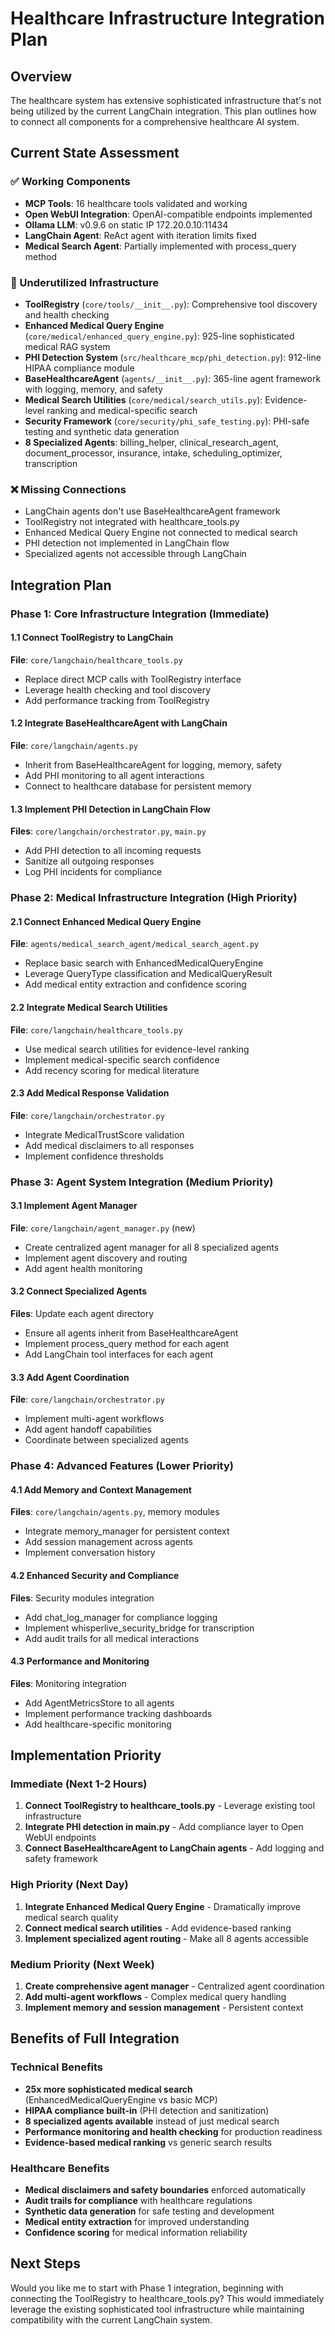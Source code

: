 # Healthcare Infrastructure Integration Plan

## Overview
The healthcare system has extensive sophisticated infrastructure that's not being utilized by the current LangChain integration. This plan outlines how to connect all components for a comprehensive healthcare AI system.

## Current State Assessment

### ✅ Working Components
- **MCP Tools**: 16 healthcare tools validated and working
- **Open WebUI Integration**: OpenAI-compatible endpoints implemented
- **Ollama LLM**: v0.9.6 on static IP 172.20.0.10:11434
- **LangChain Agent**: ReAct agent with iteration limits fixed
- **Medical Search Agent**: Partially implemented with process_query method

### 🔶 Underutilized Infrastructure
- **ToolRegistry** (`core/tools/__init__.py`): Comprehensive tool discovery and health checking
- **Enhanced Medical Query Engine** (`core/medical/enhanced_query_engine.py`): 925-line sophisticated medical RAG system
- **PHI Detection System** (`src/healthcare_mcp/phi_detection.py`): 912-line HIPAA compliance module
- **BaseHealthcareAgent** (`agents/__init__.py`): 365-line agent framework with logging, memory, and safety
- **Medical Search Utilities** (`core/medical/search_utils.py`): Evidence-level ranking and medical-specific search
- **Security Framework** (`core/security/phi_safe_testing.py`): PHI-safe testing and synthetic data generation
- **8 Specialized Agents**: billing_helper, clinical_research_agent, document_processor, insurance, intake, scheduling_optimizer, transcription

### ❌ Missing Connections
- LangChain agents don't use BaseHealthcareAgent framework
- ToolRegistry not integrated with healthcare_tools.py
- Enhanced Medical Query Engine not connected to medical search
- PHI detection not implemented in LangChain flow
- Specialized agents not accessible through LangChain

## Integration Plan

### Phase 1: Core Infrastructure Integration (Immediate)

#### 1.1 Connect ToolRegistry to LangChain
**File**: `core/langchain/healthcare_tools.py`
- Replace direct MCP calls with ToolRegistry interface
- Leverage health checking and tool discovery
- Add performance tracking from ToolRegistry

#### 1.2 Integrate BaseHealthcareAgent with LangChain
**File**: `core/langchain/agents.py`
- Inherit from BaseHealthcareAgent for logging, memory, safety
- Add PHI monitoring to all agent interactions
- Connect to healthcare database for persistent memory

#### 1.3 Implement PHI Detection in LangChain Flow
**Files**: `core/langchain/orchestrator.py`, `main.py`
- Add PHI detection to all incoming requests
- Sanitize all outgoing responses
- Log PHI incidents for compliance

### Phase 2: Medical Infrastructure Integration (High Priority)

#### 2.1 Connect Enhanced Medical Query Engine
**File**: `agents/medical_search_agent/medical_search_agent.py`
- Replace basic search with EnhancedMedicalQueryEngine
- Leverage QueryType classification and MedicalQueryResult
- Add medical entity extraction and confidence scoring

#### 2.2 Integrate Medical Search Utilities
**File**: `core/langchain/healthcare_tools.py`
- Use medical search utilities for evidence-level ranking
- Implement medical-specific search confidence
- Add recency scoring for medical literature

#### 2.3 Add Medical Response Validation
**File**: `core/langchain/orchestrator.py`
- Integrate MedicalTrustScore validation
- Add medical disclaimers to all responses
- Implement confidence thresholds

### Phase 3: Agent System Integration (Medium Priority)

#### 3.1 Implement Agent Manager
**File**: `core/langchain/agent_manager.py` (new)
- Create centralized agent manager for all 8 specialized agents
- Implement agent discovery and routing
- Add agent health monitoring

#### 3.2 Connect Specialized Agents
**Files**: Update each agent directory
- Ensure all agents inherit from BaseHealthcareAgent
- Implement process_query method for each agent
- Add LangChain tool interfaces for each agent

#### 3.3 Add Agent Coordination
**File**: `core/langchain/orchestrator.py`
- Implement multi-agent workflows
- Add agent handoff capabilities
- Coordinate between specialized agents

### Phase 4: Advanced Features (Lower Priority)

#### 4.1 Add Memory and Context Management
**Files**: `core/langchain/agents.py`, memory modules
- Integrate memory_manager for persistent context
- Add session management across agents
- Implement conversation history

#### 4.2 Enhanced Security and Compliance
**Files**: Security modules integration
- Add chat_log_manager for compliance logging
- Implement whisperlive_security_bridge for transcription
- Add audit trails for all medical interactions

#### 4.3 Performance and Monitoring
**Files**: Monitoring integration
- Add AgentMetricsStore to all agents
- Implement performance tracking dashboards
- Add healthcare-specific monitoring

## Implementation Priority

### Immediate (Next 1-2 Hours)
1. **Connect ToolRegistry to healthcare_tools.py** - Leverage existing tool infrastructure
2. **Integrate PHI detection in main.py** - Add compliance layer to Open WebUI endpoints
3. **Connect BaseHealthcareAgent to LangChain agents** - Add logging and safety framework

### High Priority (Next Day)
1. **Integrate Enhanced Medical Query Engine** - Dramatically improve medical search quality
2. **Connect medical search utilities** - Add evidence-based ranking
3. **Implement specialized agent routing** - Make all 8 agents accessible

### Medium Priority (Next Week)
1. **Create comprehensive agent manager** - Centralized agent coordination
2. **Add multi-agent workflows** - Complex medical query handling
3. **Implement memory and session management** - Persistent context

## Benefits of Full Integration

### Technical Benefits
- **25x more sophisticated medical search** (EnhancedMedicalQueryEngine vs basic MCP)
- **HIPAA compliance built-in** (PHI detection and sanitization)
- **8 specialized agents available** instead of just medical search
- **Performance monitoring and health checking** for production readiness
- **Evidence-based medical ranking** vs generic search results

### Healthcare Benefits
- **Medical disclaimers and safety boundaries** enforced automatically
- **Audit trails for compliance** with healthcare regulations
- **Synthetic data generation** for safe testing and development
- **Medical entity extraction** for improved understanding
- **Confidence scoring** for medical information reliability

## Next Steps

Would you like me to start with Phase 1 integration, beginning with connecting the ToolRegistry to healthcare_tools.py? This would immediately leverage the existing sophisticated tool infrastructure while maintaining compatibility with the current LangChain system.
